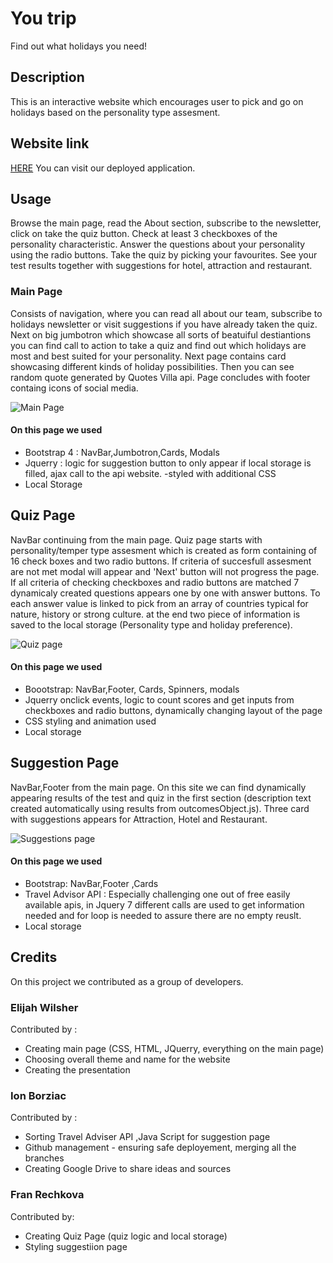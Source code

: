 # You trip
Find out what holidays you need!

## Description

This is an interactive website which encourages user to pick and go on holidays based on the personality type assesment.
## Website link
[HERE](url) You can visit our deployed application.

## Usage
Browse the main page, read the About section, subscribe to the newsletter, click on take the quiz button.
Check at least 3 checkboxes of the personality characteristic. Answer the questions about your personality using the radio buttons. Take the quiz by picking your favourites. See your test results together with suggestions for hotel, attraction and restaurant. 
 
### Main Page
Consists of navigation, where you can read all about our team, subscribe to holidays newsletter or visit suggestions if you have already taken the quiz.
Next on big jumbotron which showcase all sorts of beatuiful destiantions you can find call to action to take a quiz and find out which holidays are most and best suited for your personality.
Next page contains card showcasing different kinds of holiday possibilities.
Then you can see random quote generated by Quotes Villa api.
Page concludes with footer containg icons of social media.

![Main Page](pic)

#### On this page we used 
- Bootstrap 4 : NavBar,Jumbotron,Cards, Modals
- Jquerry : logic for suggestion button to only appear if local storage is filled, ajax call to the api website.
-styled with additional CSS
- Local Storage
## Quiz Page
NavBar continuing from the main page.
Quiz page starts with personality/temper type assesment which is created as form containing of 16 check boxes and two radio buttons. If criteria of succesfull assesment are not met modal will appear and 'Next' button will not progress the page. If all criteria of checking checkboxes and radio buttons are matched 7 dynamicaly created questions appears one by one with answer buttons. To each answer value is linked to pick from an array of countries typical for nature, history or strong culture.
at the end two piece of information is saved to the local storage (Personality type and holiday preference).

![Quiz page](pic)

#### On this page we used
- Boootstrap: NavBar,Footer, Cards, Spinners, modals
- Jquerry onclick events, logic to count scores and get inputs from checkboxes and radio buttons, dynamically changing layout of the page
- CSS styling and animation used
- Local storage
## Suggestion Page
NavBar,Footer from the main page.
On this site we can find dynamically appearing results of the test and quiz in the first section (description text created automatically using results from outcomesObject.js). Three card with suggestions appears for Attraction, Hotel and Restaurant.

![Suggestions page](pic)

#### On this page we used
- Bootstrap: NavBar,Footer ,Cards
- Travel Advisor API : Especially challenging one out of free easily available apis, in Jquery 7 different calls are used to get information needed and for loop is needed to assure there are no empty reuslt.
- Local storage  

## Credits
On this project we contributed as a group of developers.
### Elijah Wilsher
Contributed by :
- Creating main page (CSS, HTML, JQuerry, everything on the main page)
- Choosing overall theme and name for the website
- Creating the presentation
### Ion Borziac
Contributed by :
- Sorting Travel Adviser API ,Java Script for suggestion page
- Github management - ensuring safe deployement, merging all the branches
- Creating Google Drive to share ideas and sources
### Fran Rechkova
Contributed by:
- Creating Quiz Page (quiz logic and local storage)
- Styling suggestiion page




